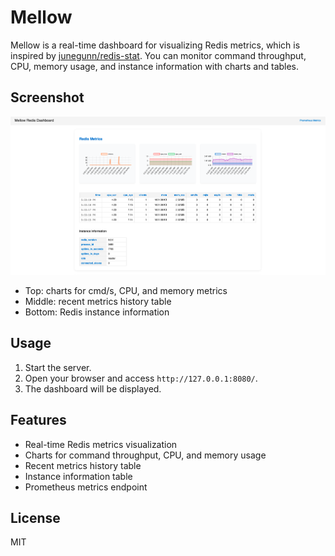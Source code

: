 # Mellow

Mellow is a real-time dashboard for visualizing Redis metrics, which is inspired by [junegunn/redis-stat](https://github.com/junegunn/redis-stat).
You can monitor command throughput, CPU, memory usage, and instance information with charts and tables.

## Screenshot

![Mellow Redis Dashboard Screenshot](./screenshot.png)

- Top: charts for cmd/s, CPU, and memory metrics
- Middle: recent metrics history table
- Bottom: Redis instance information

## Usage

1. Start the server.
2. Open your browser and access `http://127.0.0.1:8080/`.
3. The dashboard will be displayed.

## Features

- Real-time Redis metrics visualization
- Charts for command throughput, CPU, and memory usage
- Recent metrics history table
- Instance information table
- Prometheus metrics endpoint

## License

MIT
